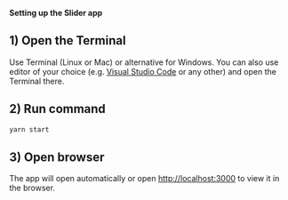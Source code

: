 
**Setting up the Slider app**

## 1) Open the Terminal

Use Terminal (Linux or Mac) or alternative for Windows. You can also use editor of your choice
(e.g. [Visual Studio Code](/https://code.visualstudio.com/download) or any other) and open the Terminal there.

## 2) Run command

```bash
yarn start
```

## 3) Open browser

The app will open automatically or open [http://localhost:3000](http://localhost:3000) to view it in the browser.




